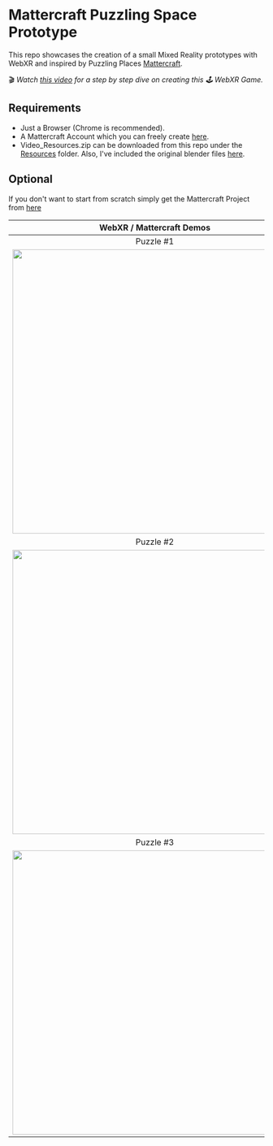 # Mattercraft Puzzling Space Prototype
This repo showcases the creation of a small Mixed Reality prototypes with WebXR and inspired by Puzzling Places [Mattercraft](https://zap.works/mattercraft).

🎬 _Watch [this video](https://youtu.be/doQ4tNzYveY) for a step by step dive on creating this 🕹️ WebXR Game._

## Requirements
- Just a Browser (Chrome is recommended).
- A Mattercraft Account which you can freely create [here](https://bit.ly/3VSmruD).
- Video_Resources.zip can be downloaded from this repo under the [Resources](../../tree/master/Resources) folder. Also, I've included the original blender files [here](../../tree/master/BlenderFiles).

## Optional
If you don't want to start from scratch simply get the Mattercraft Project from [here](../../tree/master/Project)

|**WebXR / Mattercraft Demos**|
|:-:|
|Puzzle #1|
|<img src="https://github.com/dilmerv/SlingshotMRGame/blob/master/Docs/images/Puzzle_1.gif" width="560">|
|Puzzle #2|
|<img src="https://github.com/dilmerv/SlingshotMRGame/blob/master/Docs/images/Puzzle_2.gif" width="560">|
|Puzzle #3|
|<img src="https://github.com/dilmerv/SlingshotMRGame/blob/master/Docs/images/Puzzle_3.gif" width="560">|